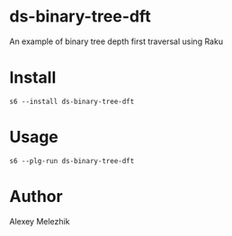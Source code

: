 # ds-binary-tree-dft

An example of binary tree depth first traversal using Raku

# Install

    s6 --install ds-binary-tree-dft

# Usage

    s6 --plg-run ds-binary-tree-dft

# Author

Alexey Melezhik

